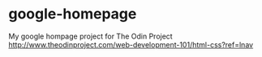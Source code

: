# google-homepage
My google hompage project for The Odin Project<br>
http://www.theodinproject.com/web-development-101/html-css?ref=lnav

